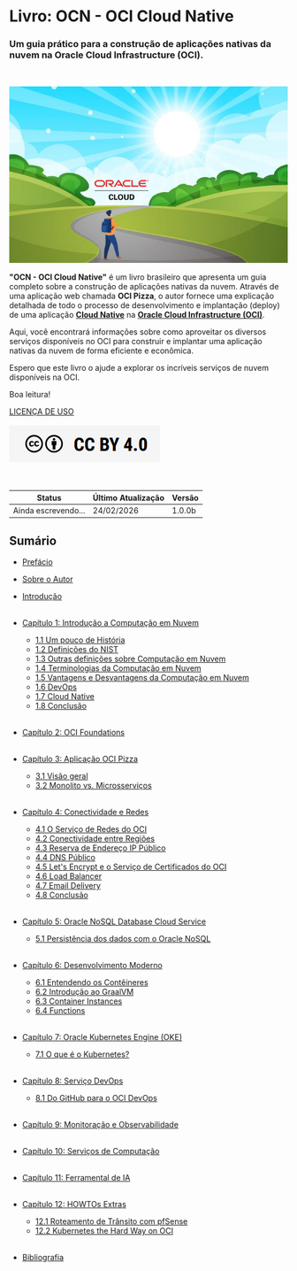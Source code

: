 # Livro: OCN - OCI Cloud Native
### Um guia prático para a construção de aplicações nativas da nuvem na Oracle Cloud Infrastructure (OCI).
<br>

![alt_text](./img/livro-ocn-logo-1.jpg "Livro: OCN - Oracle Cloud Native")
<br>

**"OCN - OCI Cloud Native"** é um livro brasileiro que apresenta um guia completo sobre a construção de aplicações nativas da nuvem. Através de uma aplicação web chamada **OCI Pizza**, o autor fornece uma explicação detalhada de todo o processo de desenvolvimento e implantação (deploy) de uma aplicação **[Cloud Native](https://github.com/cncf/toc/blob/main/DEFINITION.md#portugu%C3%AAs-brasileiro)** na **[Oracle Cloud Infrastructure (OCI)](https://www.oracle.com/cloud/)**.

Aqui, você encontrará informações sobre como aproveitar os diversos serviços disponíveis no OCI para construir e implantar uma aplicação nativas da nuvem de forma eficiente e econômica.

Espero que este livro o ajude a explorar os incríveis serviços de nuvem disponíveis na OCI.

Boa leitura!

[LICENÇA DE USO](./license.md)
<br><br>
<a href="/license/">
   <img src="./img/cc-by-40.png" alt="CC BY 4.0" class="align-left">
</a>
<br><br><br>

| Status              | Último Atualização | Versão   |
|---------------------|--------------------|----------|
| Ainda escrevendo... | 24/02/2026         | 1.0.0b   |

## Sumário

- [Prefácio](./prefacio.md)
- [Sobre o Autor](./sobre-o-autor.md)
- [Introdução](./introducao.md)
<br><br>

- [Capítulo 1: Introdução a Computação em Nuvem](./capitulo-1/index.md)
    - [1.1 Um pouco de História](./capitulo-1/historia-computacao-em-nuvem.md)
    - [1.2 Definições do NIST](./capitulo-1/definicoes-nist.md)
    - [1.3 Outras definições sobre Computação em Nuvem](./capitulo-1/outras-definicoes.md)
    - [1.4 Terminologias da Computação em Nuvem](./capitulo-1/terminologias.md)
    - [1.5 Vantagens e Desvantagens da Computação em Nuvem](./capitulo-1/vantagens-desvantagens.md)
    - [1.6 DevOps](./capitulo-1/devops.md)
    - [1.7 Cloud Native](./capitulo-1/cloud-native.md)
    - [1.8 Conclusão](./capitulo-1/conclusao.md)
<br><br>

- [Capítulo 2: OCI Foundations](./capitulo-2/index.md)
<br><br>

- [Capítulo 3: Aplicação OCI Pizza](./capitulo-3/index.md)
    - [3.1 Visão geral](./capitulo-3/ocipizza-overview.md)
    - [3.2 Monolito vs. Microsserviços](./capitulo-3/microservices.md)
<br><br>

- [Capítulo 4: Conectividade e Redes](./capitulo-4/index.md)
    - [4.1 O Serviço de Redes do OCI](./capitulo-4/servico-de-redes.md)
    - [4.2 Conectividade entre Regiões](./capitulo-4/conectividade-entre-regioes.md)
    - [4.3 Reserva de Endereço IP Público](./capitulo-4/reserva-ip-publico.md)
    - [4.4 DNS Público](./capitulo-4/dns-publico.md)
    - [4.5 Let's Encrypt e o Serviço de Certificados do OCI](./capitulo-4/lets-encrypt.md)
    - [4.6 Load Balancer](./capitulo-4/load-balancer.md)
    - [4.7 Email Delivery](./capitulo-4/email-delivery.md)
    - [4.8 Conclusão](./capitulo-4/conclusao.md)
<br><br>

- [Capítulo 5: Oracle NoSQL Database Cloud Service](./capitulo-5/index.md)
    - [5.1 Persistência dos dados com o Oracle NoSQL](./capitulo-5/nosql.md)
<br><br>

- [Capítulo 6: Desenvolvimento Moderno](./capitulo-6/index.md)
    - [6.1 Entendendo os Contêineres](./capitulo-6/containers.md)
    - [6.2 Introdução ao GraalVM](./capitulo-6/graalvm.md)
    - [6.3 Container Instances](./capitulo-6/container-instances.md)
    - [6.4 Functions](./capitulo-6/functions.md)
<br><br>

- [Capítulo 7: Oracle Kubernetes Engine (OKE)](./capitulo-7/index.md)
    - [7.1 O que é o Kubernetes?](./capitulo-7/o-que-e-kubernetes.md)
<br><br>

- [Capítulo 8: Serviço DevOps](./capitulo-8/index.md)
    - [8.1 Do GitHub para o OCI DevOps](./capitulo-8/github-ocidevops.md)
<br><br>

- [Capítulo 9: Monitoração e Observabilidade](./capitulo-9/index.md)
<br><br>

- [Capítulo 10: Serviços de Computação](./capitulo-10/index.md)
<br><br>

- [Capítulo 11: Ferramental de IA](./capitulo-11/index.md)
<br><br>

- [Capítulo 12: HOWTOs Extras](./capitulo-12/index.md)
    - [12.1 Roteamento de Trânsito com pfSense](./capitulo-12/transit-routing-pfsense.md)
    - [12.2 Kubernetes the Hard Way on OCI](./capitulo-12/kubernetes-hard-way-oci.md)
<br><br>

- [Bibliografia](./bibliografia.md)